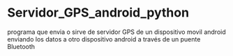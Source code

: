 # Servidor_GPS_android_python
programa que envia o sirve de servidor GPS de un dispositivo movil android enviando los datos a otro dispositivo android a través de un puente Bluetooth
